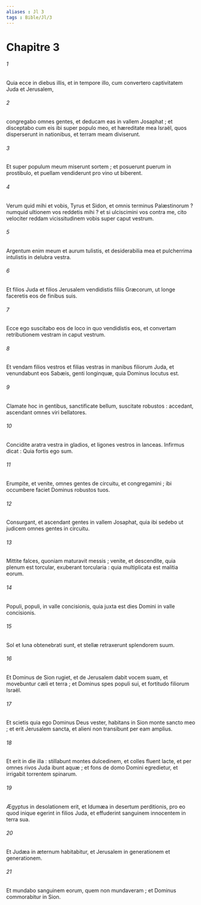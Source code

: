 ```yaml
---
aliases : Jl 3
tags : Bible/Jl/3
---
```


# Chapitre 3

###### 1
Quia ecce in diebus illis, et in tempore illo, cum convertero captivitatem Juda et Jerusalem,
###### 2
congregabo omnes gentes, et deducam eas in vallem Josaphat ; et disceptabo cum eis ibi super populo meo, et hæreditate mea Israël, quos disperserunt in nationibus, et terram meam diviserunt.
###### 3
Et super populum meum miserunt sortem ; et posuerunt puerum in prostibulo, et puellam vendiderunt pro vino ut biberent.
###### 4
Verum quid mihi et vobis, Tyrus et Sidon, et omnis terminus Palæstinorum ? numquid ultionem vos reddetis mihi ? et si ulciscimini vos contra me, cito velociter reddam vicissitudinem vobis super caput vestrum.
###### 5
Argentum enim meum et aurum tulistis, et desiderabilia mea et pulcherrima intulistis in delubra vestra.
###### 6
Et filios Juda et filios Jerusalem vendidistis filiis Græcorum, ut longe faceretis eos de finibus suis.
###### 7
Ecce ego suscitabo eos de loco in quo vendidistis eos, et convertam retributionem vestram in caput vestrum.
###### 8
Et vendam filios vestros et filias vestras in manibus filiorum Juda, et venundabunt eos Sabæis, genti longinquæ, quia Dominus locutus est.
###### 9
Clamate hoc in gentibus, sanctificate bellum, suscitate robustos : accedant, ascendant omnes viri bellatores.
###### 10
Concidite aratra vestra in gladios, et ligones vestros in lanceas. Infirmus dicat : Quia fortis ego sum.
###### 11
Erumpite, et venite, omnes gentes de circuitu, et congregamini ; ibi occumbere faciet Dominus robustos tuos.
###### 12
Consurgant, et ascendant gentes in vallem Josaphat, quia ibi sedebo ut judicem omnes gentes in circuitu.
###### 13
Mittite falces, quoniam maturavit messis ; venite, et descendite, quia plenum est torcular, exuberant torcularia : quia multiplicata est malitia eorum.
###### 14
Populi, populi, in valle concisionis, quia juxta est dies Domini in valle concisionis.
###### 15
Sol et luna obtenebrati sunt, et stellæ retraxerunt splendorem suum.
###### 16
Et Dominus de Sion rugiet, et de Jerusalem dabit vocem suam, et movebuntur cæli et terra ; et Dominus spes populi sui, et fortitudo filiorum Israël.
###### 17
Et scietis quia ego Dominus Deus vester, habitans in Sion monte sancto meo ; et erit Jerusalem sancta, et alieni non transibunt per eam amplius.
###### 18
Et erit in die illa : stillabunt montes dulcedinem, et colles fluent lacte, et per omnes rivos Juda ibunt aquæ ; et fons de domo Domini egredietur, et irrigabit torrentem spinarum.
###### 19
Ægyptus in desolationem erit, et Idumæa in desertum perditionis, pro eo quod inique egerint in filios Juda, et effuderint sanguinem innocentem in terra sua.
###### 20
Et Judæa in æternum habitabitur, et Jerusalem in generationem et generationem.
###### 21
Et mundabo sanguinem eorum, quem non mundaveram ; et Dominus commorabitur in Sion.
